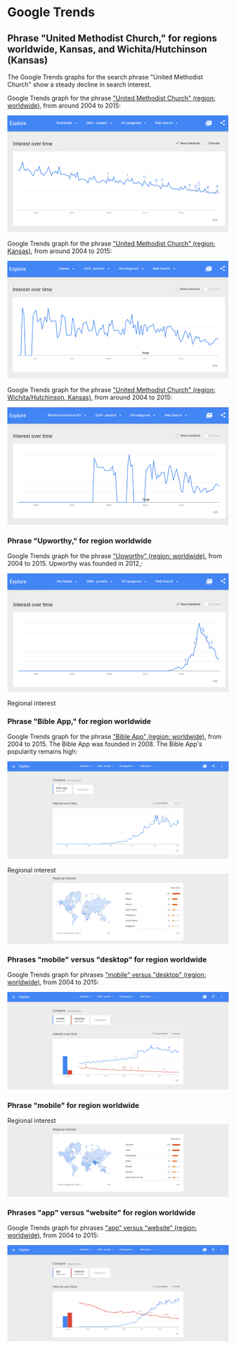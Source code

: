 # Google Trends

## Phrase "United Methodist Church," for regions worldwide, Kansas, and Wichita/Hutchinson (Kansas)

The Google Trends graphs for the search phrase "United Methodist Church" show a steady decline in search interest. 

Google Trends graph for the phrase ["United Methodist Church" (region: worldwide)](http://www.google.com/trends/explore#q=united%20methodist%20church), from around 2004 to 2015: 

![](google-maps-and-trends/google-trends-united-methodist-church-worldwide.png)

Google Trends graph for the phrase ["United Methodist Church" (region: Kansas)](http://www.google.com/trends/explore#geo=US-KS&q=united+methodist+church), from around 2004 to 2015: 

![](google-maps-and-trends/google-trends-united-methodist-church-kansas.png)

Google Trends graph for the phrase ["United Methodist Church" (region: Wichita/Hutchinson, Kansas)](http://www.google.com/trends/explore#geo=US-KS-678&q=united+methodist+church), from around 2004 to 2015: 

![](google-maps-and-trends/google-trends-united-methodist-church-wichita-hutchinson.png)

### Phrase "Upworthy," for region worldwide

Google Trends graph for the phrase ["Upworthy" (region: worldwide)](http://www.google.com/trends/explore#q=upworthy), from 2004 to 2015. Upworthy was founded in 2012,: 

![](google-maps-and-trends/google-trends-upworthy-worldwide.png)

Regional interest

### Phrase "Bible App," for region worldwide

Google Trends graph for the phrase ["Bible App" (region: worldwide)](http://www.google.com/trends/explore#q=Bible%20App), from 2004 to 2015. The Bible App was founded in 2008. The Bible App's popularity remains high: 

![](google-maps-and-trends/google-trends-the-bible-app.png)

Regional interest
![](google-maps-and-trends/google-trends-the-bible-app-regional-interest.png)

### Phrases "mobile" versus "desktop" for region worldwide

Google Trends graph for phrases ["mobile" versus "desktop" (region: worldwide)](http://www.google.com/trends/explore#q=mobile%2C%20desktop&cmpt=q&tz=), from 2004 to 2015:

![](google-maps-and-trends/google-trends-mobile-versus-desktop.png)

### Phrase "mobile" for region worldwide

Regional interest
![](google-maps-and-trends/google-trends-mobile-regional-interest.png)

### Phrases "app" versus "website" for region worldwide

Google Trends graph for phrases ["app" versus "website" (region: worldwide)](http://www.google.com/trends/explore#q=app%2C%20website&cmpt=q&tz=), from 2004 to 2015:

![](google-maps-and-trends/google-trends-app-versus-website.png)

